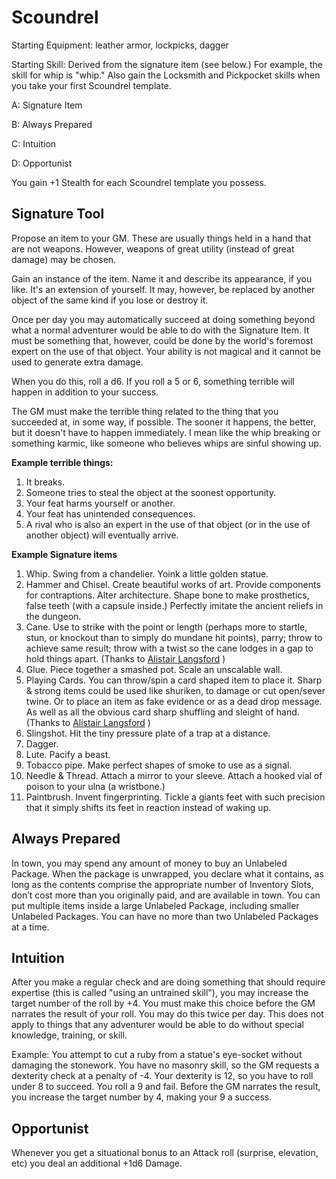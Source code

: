 
# Scoundrel

Starting Equipment: leather armor, lockpicks, dagger

Starting Skill: Derived from the signature item (see below.) For example, the skill for whip is "whip." Also gain the Locksmith and Pickpocket skills when you take your first Scoundrel template.

A: Signature Item

B: Always Prepared

C: Intuition

D: Opportunist

You gain +1 Stealth for each Scoundrel template you possess.

## **Signature Tool**

Propose an item to your GM. These are usually things held in a hand that are not weapons. However, weapons of great utility (instead of great damage) may be chosen.

Gain an instance of the item. Name it and describe its appearance, if you like. It's an extension of yourself. It may, however, be replaced by another object of the same kind if you lose or destroy it.

Once per day you may automatically succeed at doing something beyond what a normal adventurer would be able to do with the Signature Item. It must be something that, however, could be done by the world's foremost expert on the use of that object. Your ability is not magical and it cannot be used to generate extra damage.

When you do this, roll a d6. If you roll a 5 or 6, something terrible will happen in addition to your success.

The GM must make the terrible thing related to the thing that you succeeded at, in some way, if possible. The sooner it happens, the better, but it doesn't have to happen immediately. I mean like the whip breaking or something karmic, like someone who believes whips are sinful showing up. 

**Example terrible things:**

1. It breaks.
2. Someone tries to steal the object at the soonest opportunity.
3. Your feat harms yourself or another.
4. Your feat has unintended consequences.
5. A rival who is also an expert in the use of that object (or in the use of another object) will eventually arrive.

**Example Signature items**

1. Whip. Swing from a chandelier. Yoink a little golden statue.
2. Hammer and Chisel. Create beautiful works of art. Provide components for contraptions. Alter architecture. Shape bone to make prosthetics, false teeth (with a capsule inside.) Perfectly imitate the ancient reliefs in the dungeon.
3. Cane. Use to strike with the point or length (perhaps more to startle, stun, or knockout than to simply do mundane hit points), parry; throw to achieve same result; throw with a twist so the cane lodges in a gap to hold things apart. (Thanks to [Alistair Langsford](https://notifications.google.com/u/0/117865116271093018397) )
4. Glue. Piece together a smashed pot. Scale an unscalable wall.
5. Playing Cards. You can throw/spin a card shaped item to place it. Sharp & strong items could be used like shuriken, to damage or cut open/sever twine. Or to place an item as fake evidence or as a dead drop message. As well as all the obvious card sharp shuffling and sleight of hand.  (Thanks to [Alistair Langsford](https://notifications.google.com/u/0/117865116271093018397) )
6. Slingshot. Hit the tiny pressure plate of a trap at a distance. 
7. Dagger. 
8. Lute. Pacify a beast.
9. Tobacco pipe. Make perfect shapes of smoke to use as a signal. 
10. Needle & Thread. Attach a mirror to your sleeve. Attach a hooked vial of poison to your ulna (a wristbone.)
11. Paintbrush. Invent fingerprinting. Tickle a giants feet with such precision that it simply shifts its feet in reaction instead of waking up.

## **Always Prepared**

In town, you may spend any amount of money to buy an Unlabeled Package. When the package is unwrapped, you declare what it contains, as long as the contents comprise the appropriate number of Inventory Slots, don’t cost more than you originally paid, and are available in town. You can put multiple items inside a large Unlabeled Package, including smaller Unlabeled Packages. You can have no more than two Unlabeled Packages at a time.

## **Intuition**

After you make a regular check and are doing something that should require expertise (this is called "using an untrained skill"), you may  increase the target number of the roll by +4. You must make this choice before the GM narrates the result of your roll. You may do this twice per day. This does not apply to things that any adventurer would be able to do without special knowledge, training, or skill.

Example: You attempt to cut a ruby from a statue's eye-socket without damaging the stonework. You have no masonry skill, so the GM requests a dexterity check at a penalty of -4. Your dexterity is 12, so you have to roll under 8 to succeed. You roll a 9 and fail. Before the GM narrates the result, you increase the target number by 4, making your 9 a success.

## **Opportunist**

Whenever you get a situational bonus to an Attack roll (surprise, elevation, etc) you deal an additional +1d6 Damage.